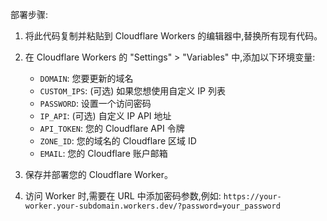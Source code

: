 部署步骤:

1. 将此代码复制并粘贴到 Cloudflare Workers 的编辑器中,替换所有现有代码。

2. 在 Cloudflare Workers 的 "Settings" > "Variables" 中,添加以下环境变量:
   - `DOMAIN`: 您要更新的域名
   - `CUSTOM_IPS`: (可选) 如果您想使用自定义 IP 列表
   - `PASSWORD`: 设置一个访问密码
   - `IP_API`: (可选) 自定义 IP API 地址
   - `API_TOKEN`: 您的 Cloudflare API 令牌
   - `ZONE_ID`: 您的域名的 Cloudflare 区域 ID
   - `EMAIL`: 您的 Cloudflare 账户邮箱

3. 保存并部署您的 Cloudflare Worker。

4. 访问 Worker 时,需要在 URL 中添加密码参数,例如: `https://your-worker.your-subdomain.workers.dev/?password=your_password`
